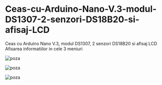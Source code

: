 # Ceas-cu-Arduino-Nano-V.3-modul-DS1307-2-senzori-DS18B20-si-afisaj-LCD
Ceas cu Arduino Nano V.3, modul DS1307, 2 senzori DS18B20 si afisaj LCD
Afisarea informatiilor in cele 3 meniuri


![poza](https://3.bp.blogspot.com/-owZTWW0h25E/XLL3T8GeBzI/AAAAAAAABc8/sFlcfemYekQ4brk0kVqEsYesQ7xAvXaKACLcBGAs/s1600/20190414_092746.jpg)


![poza](https://1.bp.blogspot.com/-EYGHDB7d0Fs/XLL3T6MfD4I/AAAAAAAABdA/6GG0rUhImJUvabBQpvStlXnIpN34zXEUACEwYBhgL/s1600/20190414_092748.jpg)


![poza](https://2.bp.blogspot.com/-Wk4hzkIgdi8/XLL3Tw3ja4I/AAAAAAAABc4/Cg1HN_XD4W0ZsHGba7Q2NhLQyBgAj7FKQCEwYBhgL/s1600/20190414_092752.jpg)

